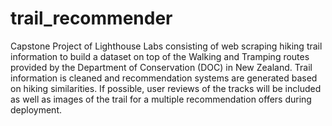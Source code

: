 # trail_recommender
Capstone Project of Lighthouse Labs consisting of web scraping hiking trail information to build a dataset on top of the Walking and Tramping routes provided by the Department of Conservation (DOC) in New Zealand. Trail information is cleaned and recommendation systems are generated based on hiking similarities. If possible, user reviews of the tracks will be included as well as images of the trail for a multiple recommendation offers during deployment.
